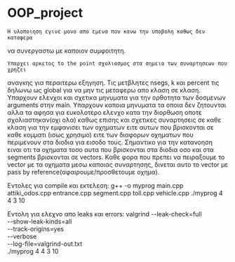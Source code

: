 # OOP_project
    Η υλοποιηση εγινε μονο απο εμενα που κανω την υποβολη καθως δεν καταφερα
να συνεργαστω με καποιον συμφοιτητη.

    Υπαρχει αρκετος to the point σχολιασμος στα σημεια των συναρτησεων που χρηζει 
αναγκης για περαιτερω εξηγηση.
    Τις μετβλητες nsegs, k και percent τις δηλωνω ως global για να μην τις
μεταφερω απο κλαση σε κλαση. Υπαρχουν ελενχοι και σχετικα μηνυματα για
την ορθοτητα των δοσμενων arguments στην main. Υπαρχουν καποια μηνυματα
τα οποια δεν ζητουνται αλλα τα αφησα για ευκολοτερο ελενχο κατα την διορθωση 
οποτε σχολιαστηκαν(οχι ολα) καθως επισης και σχετικες συναρτησεις σε καθε κλαση για
την εμφανισει των οχηματων ειτε αυτων που βρισκονται σε καθε κομματι
(ισως χρησιμο) ειτε των διαφορων οχηματων που περιμενουν στα διοδια για
εισοδο τους.
    Σημαντικο για την κατανοηση ειναι οτι τα οχηματα τοσο αυτα που βρισκονται
στα διοδια οσο και στα segments βρισκονται σε vectors. Καθε φορα που πρεπει
να πειραξουμε το vector με τα οχηματα μεσω καποιας συναρτησης, δινεται αυτο το
vector με pass by reference(αφαιρουμε/προσθετουμε οχημα).

Εντολες για compile και εκτελεση:
g++ -o myprog main.cpp attiki_odos.cpp entrance.cpp segment.cpp toll.cpp vehicle.cpp
./myprog 4 4 3 10

Εντολη για ελεχνο απο leaks και errors:
valgrind --leak-check=full \
         --show-leak-kinds=all \
         --track-origins=yes \
         --verbose \
         --log-file=valgrind-out.txt \
         ./myprog 4 4 3 10